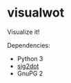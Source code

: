 # visualwot
Visualize it!

Dependencies:
 * Python 3
 * [sig2dot](http://www.chaosreigns.com/code/sig2dot/)
 * GnuPG 2
